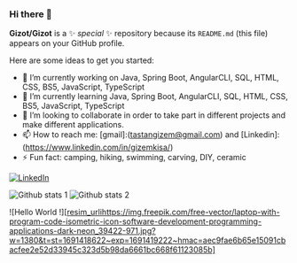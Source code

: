 ### Hi there 👋


**Gizot/Gizot** is a ✨ _special_ ✨ repository because its `README.md` (this file) appears on your GitHub profile.

Here are some ideas to get you started:

- 🔭 I’m currently working on Java, Spring Boot, AngularCLI, SQL, HTML, CSS, BS5, JavaScript, TypeScript
- 🌱 I’m currently learning Java, Spring Boot, AngularCLI, SQL, HTML, CSS, BS5, JavaScript, TypeScript
- 👯 I’m looking to collaborate in order to take part in different projects and make different applications.
- 📫 How to reach me: [gmail]:(tastangizem@gmail.com) and [Linkedin]:(https://www.linkedin.com/in/gizemkisa/)
- ⚡ Fun fact: camping, hiking, swimming, carving, DIY, ceramic



[![LinkedIn](https://img.shields.io/badge/-Github-000?style=quare&labelColor=000&logo=Github&logoColor=white&link=link)](https://www.linkedin.com/in/gizemkisa/)  

![Github stats 1](https://github-readme-stats.vercel.app/api?username=Gizot&show_icons=true&theme=gradient) 
![Github stats 2](https://github-readme-stats.vercel.app/api?username=Gizot&show_icons=true&theme=radical)

![Hello World !][[resim_urli](https://img.freepik.com/free-vector/laptop-with-program-code-isometric-icon-software-development-programming-applications-dark-neon_39422-971.jpg?w=1380&t=st=1691418622~exp=1691419222~hmac=aec9fae6b65e15091cbacfee2e52d33945c323d5b98da6661bc668f61123085b)https://img.freepik.com/free-vector/laptop-with-program-code-isometric-icon-software-development-programming-applications-dark-neon_39422-971.jpg?w=1380&t=st=1691418622~exp=1691419222~hmac=aec9fae6b65e15091cbacfee2e52d33945c323d5b98da6661bc668f61123085b]

